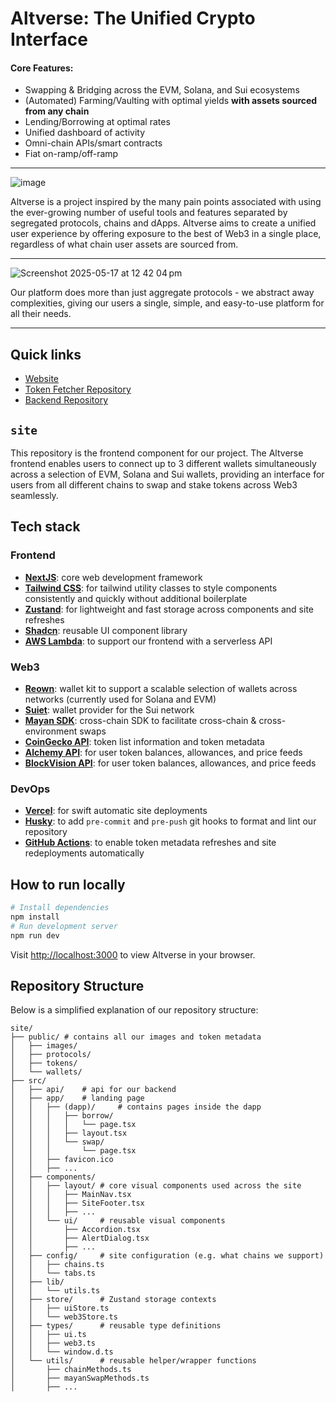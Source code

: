 # Altverse: The Unified Crypto Interface

#### Core Features:
- Swapping & Bridging across the EVM, Solana, and Sui ecosystems
- (Automated) Farming/Vaulting with optimal yields **with assets sourced from any chain**
- Lending/Borrowing at optimal rates
- Unified dashboard of activity
- Omni-chain APIs/smart contracts
- Fiat on-ramp/off-ramp

---

![image](https://github.com/user-attachments/assets/2817df45-8c21-47ab-bd51-1e19861a7eb2)

Altverse is a project inspired by the many pain points associated with using the ever-growing number of useful tools and features separated by segregated protocols, chains and dApps. Altverse aims to create a unified user experience by offering exposure to the best of Web3 in a single place, regardless of what chain user assets are sourced from.

---

![Screenshot 2025-05-17 at 12 42 04 pm](https://github.com/user-attachments/assets/9a957a44-b48a-471f-ae8d-3d493ffd8517)

Our platform does more than just aggregate protocols - we abstract away complexities, giving our users a single, simple, and easy-to-use platform for all their needs.

---

## Quick links
- [Website](https://altverse.finance)
- [Token Fetcher Repository](https://github.com/altverseweb3/token-fetcher)
- [Backend Repository](https://github.com/altverseweb3/backend)

## `site`
This repository is the frontend component for our project. The Altverse frontend enables users to connect up to 3 different wallets simultaneously across a selection of EVM, Solana and Sui wallets, providing an interface for users from all different chains to swap and stake tokens across Web3 seamlessly.

## Tech stack
### Frontend
- [**NextJS**](https://nextjs.org/): core web development framework
- [**Tailwind CSS**](https://tailwindcss.com/): for tailwind utility classes to style components consistently and quickly without additional boilerplate
- [**Zustand**](https://zustand.docs.pmnd.rs/getting-started/introduction): for lightweight and fast storage across components and site refreshes
- [**Shadcn**](https://ui.shadcn.com/): reusable UI component library
- [**AWS Lambda**](https://github.com/altverseweb3/backend/blob/main/lambda/lambda_function.py): to support our frontend with a serverless API

### Web3
- [**Reown**](https://reown.com/): wallet kit to support a scalable selection of wallets across networks (currently used for Solana and EVM)
- [**Suiet**](https://kit.suiet.app/): wallet provider for the Sui network
- [**Mayan SDK**](https://www.npmjs.com/package/@mayanfinance/swap-sdk): cross-chain SDK to facilitate cross-chain & cross-environment swaps
- [**CoinGecko API**](https://www.coingecko.com/en/api): token list information and token metadata
- [**Alchemy API**](https://www.alchemy.com/docs/): for user token balances, allowances, and price feeds
- [**BlockVision API**](https://blockvision.org/): for user token balances, allowances, and price feeds

### DevOps
- [**Vercel**](https://vercel.com): for swift automatic site deployments
- [**Husky**](https://typicode.github.io/husky/): to add `pre-commit` and `pre-push` git hooks to format and lint our repository
- [**GitHub Actions**](https://github.com/altverseweb3/token-fetcher/blob/master/.github/workflows/main.yml): to enable token metadata refreshes and site redeployments automatically

## How to run locally
```bash
# Install dependencies
npm install
# Run development server
npm run dev
```

Visit [http://localhost:3000](http://localhost:3000) to view Altverse in your browser.

## Repository Structure

Below is a simplified explanation of our repository structure:
```
site/
├── public/ # contains all our images and token metadata
│   ├── images/
│   ├── protocols/
│   ├── tokens/
│   └── wallets/
├── src/
│   ├── api/    # api for our backend
│   ├── app/    # landing page
│   │   ├── (dapp)/     # contains pages inside the dapp
│   │   │   ├── borrow/
│   │   │   │   └── page.tsx
│   │   │   ├── layout.tsx
│   │   │   └── swap/
│   │   │       └── page.tsx
│   │   ├── favicon.ico
│   │   ├── ...
│   ├── components/
│   │   ├── layout/ # core visual components used across the site
│   │   │   ├── MainNav.tsx
│   │   │   ├── SiteFooter.tsx
│   │   │   ├── ...
│   │   └── ui/     # reusable visual components
│   │       ├── Accordion.tsx
│   │       ├── AlertDialog.tsx
│   │       ├── ...
│   ├── config/     # site configuration (e.g. what chains we support)
│   │   ├── chains.ts
│   │   └── tabs.ts
│   ├── lib/
│   │   └── utils.ts
│   ├── store/      # Zustand storage contexts
│   │   ├── uiStore.ts
│   │   └── web3Store.ts
│   ├── types/      # reusable type definitions
│   │   ├── ui.ts
│   │   ├── web3.ts
│   │   └── window.d.ts
│   └── utils/      # reusable helper/wrapper functions
│       ├── chainMethods.ts
│       ├── mayanSwapMethods.ts
│       ├── ...
```

